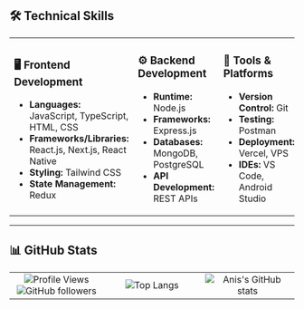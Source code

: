 ## 🛠️ Technical Skills

<table>
  <tr>
    <td width="33%">
      <h3>🖥️ Frontend Development</h3>
      <ul>
        <li><b>Languages:</b> JavaScript, TypeScript, HTML, CSS</li>
        <li><b>Frameworks/Libraries:</b> React.js, Next.js, React Native</li>
        <li><b>Styling:</b> Tailwind CSS</li>
        <li><b>State Management:</b> Redux</li>
      </ul>
    </td>
    <td width="33%">
      <h3>⚙️ Backend Development</h3>
      <ul>
        <li><b>Runtime:</b> Node.js</li>
        <li><b>Frameworks:</b> Express.js</li>
        <li><b>Databases:</b> MongoDB, PostgreSQL</li>
        <li><b>API Development:</b> REST APIs</li>
      </ul>
    </td>
    <td width="33%">
      <h3>🔧 Tools & Platforms</h3>
      <ul>
        <li><b>Version Control:</b> Git</li>
        <li><b>Testing:</b> Postman</li>
        <li><b>Deployment:</b> Vercel, VPS</li>
        <li><b>IDEs:</b> VS Code, Android Studio</li>
      </ul>
    </td>
  </tr>
</table>

---

## 📊 GitHub Stats

<table>
  <tr>
    <td width="33%">
      <div align="center">
        <img src="https://komarev.com/ghpvc/?username=anisulislam10&color=blue" alt="Profile Views"/>
        <br>
        <img src="https://img.shields.io/github/followers/anisulislam10?style=social" alt="GitHub followers"/>
      </div>
    </td>
    <td width="34%">
      <div align="center">
        <img src="https://github-readme-stats.vercel.app/api/top-langs/?username=anisulislam10&layout=compact&theme=tokyonight&hide_border=true" alt="Top Langs"/>
      </div>
    </td>
    <td width="33%">
      <div align="center">
        <img src="https://github-readme-stats.vercel.app/api?username=anisulislam10&show_icons=true&theme=radical&hide_border=true" alt="Anis's GitHub stats"/>
      </div>
    </td>
  </tr>
</table>
